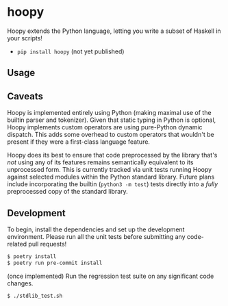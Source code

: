 # hoopy

Hoopy extends the Python language, letting you write a subset of Haskell in your scripts!

- `pip install hoopy` (not yet published)

## Usage

## Caveats

Hoopy is implemented entirely using Python (making maximal use of the builtin parser and tokenizer).
Given that static typing in Python is optional, Hoopy implements custom operators are using pure-Python
dynamic dispatch. This adds some overhead to custom operators that wouldn't be present if they were a
first-class language feature.

Hoopy does its best to ensure that code preprocessed by the library that's *not* using any of its features
remains semantically equivalent to its unprocessed form. This is currently tracked via unit tests running Hoopy
against selected modules within the Python standard library. Future plans include incorporating the builtin
(`python3 -m test`) tests directly into a *fully* preprocessed copy of the standard library.

## Development

To begin, install the dependencies and set up the development environment. Please run all the unit tests
before submitting any code-related pull requests!

```bash
$ poetry install
$ poetry run pre-commit install
```

(once implemented) Run the regression test suite on any significant code changes.

```bash
$ ./stdlib_test.sh
```
